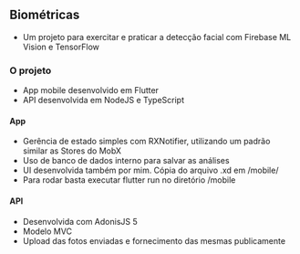 ## Biométricas
- Um projeto para exercitar e praticar a detecção facial com Firebase ML Vision e TensorFlow

### O projeto
- App mobile desenvolvido em Flutter
- API desenvolvida em NodeJS e TypeScript

#### App
- Gerência de estado simples com RXNotifier, utilizando um padrão similar as Stores do MobX
- Uso de banco de dados interno para salvar as análises
- UI desenvolvida também por mim. Cópia do arquivo .xd em /mobile/
- Para rodar basta executar flutter run no diretório /mobile

#### API
- Desenvolvida com AdonisJS 5 
- Modelo MVC
- Upload das fotos enviadas e fornecimento das mesmas publicamente
